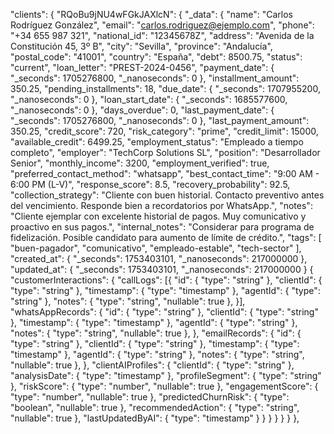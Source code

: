 "clients": {
                "RQoBu9jNU4wFGkJAXlcN": {
                  "_data": {
                    "name": "Carlos Rodríguez González",
                    "email": "carlos.rodriguez@ejemplo.com",
                    "phone": "+34 655 987 321",
                    "national_id": "12345678Z",
                    "address": "Avenida de la Constitución 45, 3º B",
                    "city": "Sevilla",
                    "province": "Andalucía",
                    "postal_code": "41001",
                    "country": "España",
                    "debt": 8500.75,
                    "status": "current",
                    "loan_letter": "PREST-2024-0456",
                    "payment_date": {
                      "_seconds": 1705276800,
                      "_nanoseconds": 0
                    },
                    "installment_amount": 350.25,
                    "pending_installments": 18,
                    "due_date": {
                      "_seconds": 1707955200,
                      "_nanoseconds": 0
                    },
                    "loan_start_date": {
                      "_seconds": 1685577600,
                      "_nanoseconds": 0
                    },
                    "days_overdue": 0,
                    "last_payment_date": {
                      "_seconds": 1705276800,
                      "_nanoseconds": 0
                    },
                    "last_payment_amount": 350.25,
                    "credit_score": 720,
                    "risk_category": "prime",
                    "credit_limit": 15000,
                    "available_credit": 6499.25,
                    "employment_status": "Empleado a tiempo completo",
                    "employer": "TechCorp Solutions SL",
                    "position": "Desarrollador Senior",
                    "monthly_income": 3200,
                    "employment_verified": true,
                    "preferred_contact_method": "whatsapp",
                    "best_contact_time": "9:00 AM - 6:00 PM (L-V)",
                    "response_score": 8.5,
                    "recovery_probability": 92.5,
                    "collection_strategy": "Cliente con buen historial. Contacto preventivo antes del vencimiento. Responde bien a recordatorios por WhatsApp.",
                    "notes": "Cliente ejemplar con excelente historial de pagos. Muy comunicativo y proactivo en sus pagos.",
                    "internal_notes": "Considerar para programa de fidelización. Posible candidato para aumento de límite de crédito.",
                    "tags": [
                      "buen-pagador",
                      "comunicativo",
                      "empleado-estable",
                      "tech-sector"
                    ],
                    "created_at": {
                      "_seconds": 1753403101,
                      "_nanoseconds": 217000000
                    },
                    "updated_at": {
                      "_seconds": 1753403101,
                      "_nanoseconds": 217000000
                    }
                    {
  "customerInteractions": {
    "callLogs": [{
      "id": { "type": "string" },
      "clientId": { "type": "string" },
      "timestamp": { "type": "timestamp" },
      "agentId": { "type": "string" },
      "notes": { "type": "string", "nullable": true },
    }],
    "whatsAppRecords": {
      "id": { "type": "string" },
      "clientId": { "type": "string" },
      "timestamp": { "type": "timestamp" },
      "agentId": { "type": "string" },
      "notes": { "type": "string", "nullable": true },
    },
    "emailRecords": {
      "id": { "type": "string" },
      "clientId": { "type": "string" },
      "timestamp": { "type": "timestamp" },
      "agentId": { "type": "string" },
      "notes": { "type": "string", "nullable": true },
    },
    "clientAIProfiles": {
      "clientId": { "type": "string" },
      "analysisDate": { "type": "timestamp" },
      "profileSegment": { "type": "string" },
      "riskScore": { "type": "number", "nullable": true },
      "engagementScore": { "type": "number", "nullable": true },
      "predictedChurnRisk": { "type": "boolean", "nullable": true },
      "recommendedAction": { "type": "string", "nullable": true },
      "lastUpdatedByAI": { "type": "timestamp" }
    }
  }
}
                  }
                }
              },